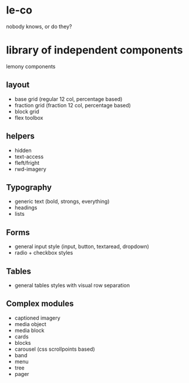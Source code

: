 # le-co
nobody knows, or do they?

# library of independent components
lemony components

## layout 
 - base grid (regular 12 col, percentage based)
 - fraction grid (fraction 12 col, percentage based)
 - block grid
 - flex toolbox

## helpers
 - hidden
 - text-access
 - fleft/fright
 - rwd-imagery

## Typography
 - generic text (bold, strongs, everything)
 - headings
 - lists

## Forms
 - general input style (input, button, textaread, dropdown)
 - radio + checkbox styles

## Tables
 - general tables styles with visual row separation

## Complex modules
 - captioned imagery
 - media object
 - media block
 - cards
 - blocks
 - carousel (css scrollpoints based)
 - band
 - menu
 - tree
 - pager
